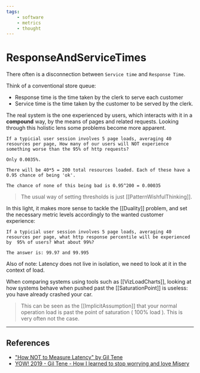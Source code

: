 ```yaml
---
tags: 
    - software
    - metrics
    - thought
---
```


# ResponseAndServiceTimes

There often is a disconnection between `Service time` and `Response Time`.

Think of a conventional store queue:

- Response time is the time taken by the clerk to serve each customer
- Service time is the time taken by the customer to be served by the clerk.

The real system is the one experienced by users, which interacts with it in a **compound** way, by the means of pages and related requests. Looking through this holistic lens some problems become more apparent.

```example
If a typicial user session involves 5 page loads, averaging 40 resources per page, How many of our users will NOT experience something worse than the 95% of http requests? 
     
Only 0.0035%.

There will be 40*5 = 200 total resources loaded. Each of these have a 0.95 chance of being 'ok'.

The chance of none of this being bad is 0.95^200 = 0.00035
```

> The usual way of setting thresholds is just [[PatternWishfulThinking]].

In this light, it makes more sense to tackle the [[Duality]] problem, and set the necessary metric levels accordingly to the wanted customer experience:

```example
If a typicial user session involves 5 page loads, averaging 40 resources per page, what http response percentile will be experienced by  95% of users? What about 99%? 

The answer is: 99.97 and 99.995
```

Also of note: Latency does not live in isolation, we need to look at it in the context of load.

When comparing systems using tools such as [[VizLoadCharts]], looking at how systems behave when pushed past the [[SaturationPoint]] is useless: you have already crashed your car.

> This can be seen as the [[ImplicitAssumption]] that your normal operation load is past the point of saturation ( 100% load ). This is very often not the case.

___

## References

- ["How NOT to Measure Latency" by Gil Tene](https://www.youtube.com/watch?v=lJ8ydIuPFeU)
- [YOW! 2019 - Gil Tene - How I learned to stop worrying and love Misery](https://www.youtube.com/watch?v=nS0QgxgUYSA)
